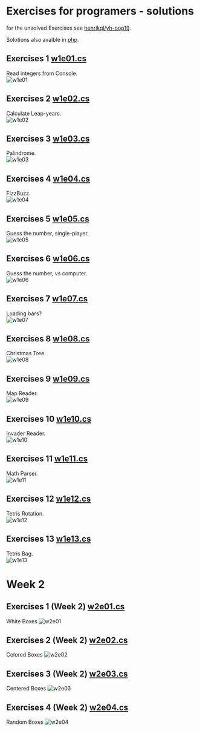 # Exercises for programers - solutions
for the unsolved Exercises see [henrikql/yh-oop19](https://github.com/henrikql/yh-oop19/tree/master/Week1).

Solotions also avaible in [php](https://github.com/puggan/oop2019/tree/php).

## Exercises 1 [w1e01.cs](w1e01/w1e01.cs)
Read integers from Console.  
![w1e01](w1e01/w1e01.png)

## Exercises 2 [w1e02.cs](w1e02/w1e02.cs)
Calculate Leap-years.  
![w1e02](w1e02/w1e02.png)

## Exercises 3 [w1e03.cs](w1e03/w1e03.cs)
Palindrome.  
![w1e03](w1e03/w1e03.png)

## Exercises 4 [w1e04.cs](w1e04/w1e04.cs)
FizzBuzz.  
![w1e04](w1e04/w1e04.png)

## Exercises 5 [w1e05.cs](w1e05/w1e05.cs)
Guess the number, single-player.  
![w1e05](w1e05/w1e05.png)

## Exercises 6 [w1e06.cs](w1e06/w1e06.cs)
Guess the number, vs computer.  
![w1e06](w1e06/w1e06.png)

## Exercises 7 [w1e07.cs](w1e07/w1e07.cs)
Loading bars?  
![w1e07](w1e07/w1e07.png)

## Exercises 8 [w1e08.cs](w1e08/w1e08.cs)
Christmas Tree.  
![w1e08](w1e08/w1e08.png)

## Exercises 9 [w1e09.cs](w1e09/w1e09.cs)
Map Reader.  
![w1e09](w1e09/w1e09.png)

## Exercises 10 [w1e10.cs](w1e10/w1e10.cs)
Invader Reader.  
![w1e10](w1e10/w1e10.png)

## Exercises 11 [w1e11.cs](w1e11/w1e11.cs)
Math Parser.  
![w1e11](w1e11/w1e11.png)

## Exercises 12 [w1e12.cs](w1e12/w1e12.cs)
Tetris Rotation.  
![w1e12](w1e12/w1e12.png)

## Exercises 13 [w1e13.cs](w1e13/w1e13.cs)
Tetris Bag.  
![w1e13](w1e13/w1e13.png)

# Week 2

## Exercises 1 (Week 2) [w2e01.cs](w2e01/w2e01.cs)
White Boxes
![w2e01](w2e01/w2e01.png)

## Exercises 2 (Week 2) [w2e02.cs](w2e02/w2e02.cs)
Colored Boxes
![w2e02](w2e02/w2e02.png)

## Exercises 3 (Week 2) [w2e03.cs](w2e03/w2e03.cs)
Centered Boxes
![w2e03](w2e03/w2e03.png)

## Exercises 4 (Week 2) [w2e04.cs](w2e04/w2e04.cs)
Random Boxes
![w2e04](w2e04/w2e04.png)
